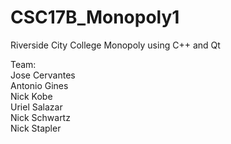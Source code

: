 # CSC17B_Monopoly1
Riverside City College
Monopoly using C++ and Qt

Team:  
Jose Cervantes  
Antonio Gines  
Nick Kobe  
Uriel Salazar  
Nick Schwartz  
Nick Stapler